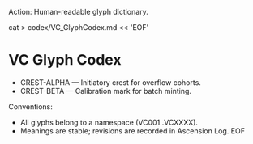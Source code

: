 Action: Human-readable glyph dictionary.

cat > codex/VC_GlyphCodex.md << 'EOF'
# VC Glyph Codex

- CREST-ALPHA — Initiatory crest for overflow cohorts.
- CREST-BETA — Calibration mark for batch minting.

Conventions:
- All glyphs belong to a namespace (VC001..VCXXXX).
- Meanings are stable; revisions are recorded in Ascension Log.
EOF
